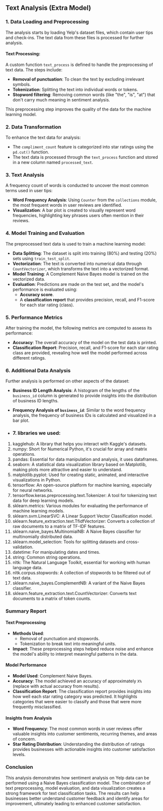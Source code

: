 ## Text Analysis (Extra Model)

### 1. Data Loading and Preprocessing
The analysis starts by loading Yelp's dataset files, which contain user tips and check-ins. The text data from these files is processed for further analysis.

#### Text Processing:
A custom function `text_process` is defined to handle the preprocessing of text data. The steps include:
- **Removal of punctuation**: To clean the text by excluding irrelevant symbols.
- **Tokenization**: Splitting the text into individual words or tokens.
- **Stopword filtering**: Removing common words (like "the", "is", "at") that don't carry much meaning in sentiment analysis.

This preprocessing step improves the quality of the data for the machine learning model.

### 2. Data Transformation
To enhance the text data for analysis:
- The `compliment_count` feature is categorized into star ratings using the `pd.cut()` function.
- The text data is processed through the `text_process` function and stored in a new column named `processed_text`.

### 3. Text Analysis
A frequency count of words is conducted to uncover the most common terms used in user tips:
- **Word Frequency Analysis**: Using `Counter` from the `collections` module, the most frequent words in user reviews are identified.
- **Visualization**: A bar plot is created to visually represent word frequencies, highlighting key phrases users often mention in their reviews.

### 4. Model Training and Evaluation
The preprocessed text data is used to train a machine learning model:
- **Data Splitting**: The dataset is split into training (80%) and testing (20%) sets using `train_test_split`.
- **Vectorization**: The text is converted into numerical data through `CountVectorizer`, which transforms the text into a vectorized format.
- **Model Training**: A Complement Naive Bayes model is trained on the vectorized data.
- **Evaluation**: Predictions are made on the test set, and the model's performance is evaluated using:
  - **Accuracy score**.
  - A **classification report** that provides precision, recall, and F1-score for each star rating (class).

### 5. Performance Metrics
After training the model, the following metrics are computed to assess its performance:
- **Accuracy**: The overall accuracy of the model on the test data is printed.
- **Classification Report**: Precision, recall, and F1-score for each star rating class are provided, revealing how well the model performed across different ratings.

### 6. Additional Data Analysis
Further analysis is performed on other aspects of the dataset:
- **Business ID Length Analysis**: A histogram of the lengths of the `business_id` column is generated to provide insights into the distribution of business ID lengths.
- **Frequency Analysis of `business_id`**: Similar to the word frequency analysis, the frequency of business IDs is calculated and visualized in a bar plot.

- ### 7. libraries we used:
1. kagglehub: A library that helps you interact with Kaggle's datasets.
2. numpy: Short for Numerical Python, it's crucial for array and matrix operations.
3. pandas: Essential for data manipulation and analysis, it uses dataframes.
4. seaborn: A statistical data visualization library based on Matplotlib, making plots more attractive and easier to understand.
5. matplotlib.pyplot: Used for creating static, animated, and interactive visualizations in Python.
6. tensorflow: An open-source platform for machine learning, especially for neural networks.
7. tensorflow.keras.preprocessing.text.Tokenizer: A tool for tokenizing text data for deep learning models.
8. sklearn.metrics: Various modules for evaluating the performance of machine learning models.
9. sklearn.svm.LinearSVC: A Linear Support Vector Classification model.
10. sklearn.feature_extraction.text.TfidfVectorizer: Converts a collection of raw documents to a matrix of TF-IDF features.
11. sklearn.naive_bayes.MultinomialNB: A Naive Bayes classifier for multinomially distributed data.
12. sklearn.model_selection: Tools for splitting datasets and cross-validation.
13. datetime: For manipulating dates and times.
14. string: Common string operations.
15. nltk: The Natural Language Toolkit, essential for working with human language data.
16. nltk.corpus.stopwords: A collection of stopwords to be filtered out of text data.
17. sklearn.naive_bayes.ComplementNB: A variant of the Naive Bayes classifier.
18. sklearn.feature_extraction.text.CountVectorizer: Converts text documents to a matrix of token counts.
    
### Summary Report

#### Text Preprocessing
- **Methods Used**:
  - Removal of punctuation and stopwords.
  - Tokenization to break text into meaningful units.
- **Impact**: These preprocessing steps helped reduce noise and enhance the model's ability to interpret meaningful patterns in the data.

#### Model Performance
- **Model Used**: Complement Naive Bayes.
- **Accuracy**: The model achieved an accuracy of approximately `X%` (replace with actual accuracy from results).
- **Classification Report**: The classification report provides insights into how well each star rating category was predicted. It highlights categories that were easier to classify and those that were more frequently misclassified.

#### Insights from Analysis
- **Word Frequency**: The most common words in user reviews offer valuable insights into customer sentiments, recurring themes, and areas of concern.
- **Star Rating Distribution**: Understanding the distribution of ratings provides businesses with actionable insights into customer satisfaction levels.

### Conclusion
This analysis demonstrates how sentiment analysis on Yelp data can be performed using a Naive Bayes classification model. The combination of text preprocessing, model evaluation, and data visualization creates a strong framework for text classification tasks. The results can help businesses better understand customer feedback and identify areas for improvement, ultimately leading to enhanced customer satisfaction.
